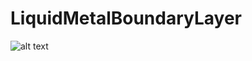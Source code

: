 # LiquidMetalBoundaryLayer

![alt text](https://github.com/CorbinFoucart/LiquidMetalBoundaryLayer/raw/master/img/BL_image.png" "BL Logo")
